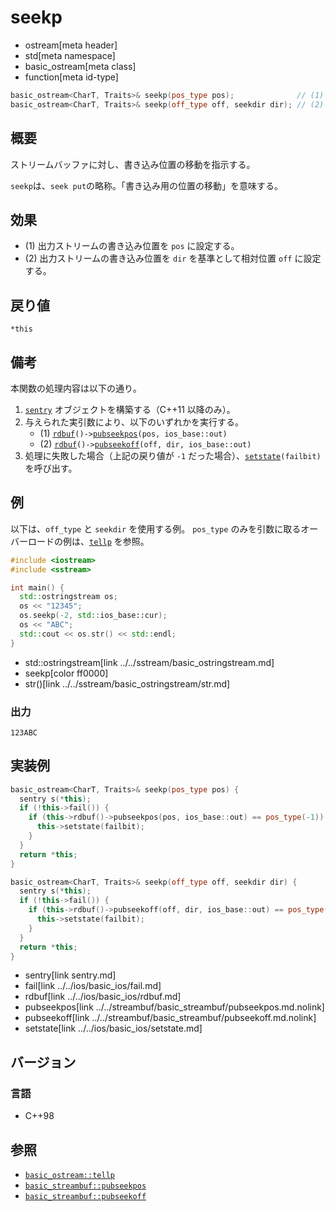 # seekp
* ostream[meta header]
* std[meta namespace]
* basic_ostream[meta class]
* function[meta id-type]

```cpp
basic_ostream<CharT, Traits>& seekp(pos_type pos);              // (1)
basic_ostream<CharT, Traits>& seekp(off_type off, seekdir dir); // (2)
```

## 概要
ストリームバッファに対し、書き込み位置の移動を指示する。

`seekp`は、`seek put`の略称。「書き込み用の位置の移動」を意味する。

## 効果

- (1) 出力ストリームの書き込み位置を `pos` に設定する。
- (2) 出力ストリームの書き込み位置を `dir` を基準として相対位置 `off` に設定する。

## 戻り値
`*this`

## 備考
本関数の処理内容は以下の通り。

1. [`sentry`](sentry.md) オブジェクトを構築する（C++11 以降のみ）。
1. 与えられた実引数により、以下のいずれかを実行する。
    - (1) [`rdbuf`](../../ios/basic_ios/rdbuf.md)`()->`[`pubseekpos`](../../streambuf/basic_streambuf/pubseekpos.md.nolink)`(pos, ios_base::out)`
    - (2) [`rdbuf`](../../ios/basic_ios/rdbuf.md)`()->`[`pubseekoff`](../../streambuf/basic_streambuf/pubseekoff.md.nolink)`(off, dir, ios_base::out)`
1. 処理に失敗した場合（上記の戻り値が `-1` だった場合）、[`setstate`](../../ios/basic_ios/setstate.md)`(failbit)`を呼び出す。

## 例
以下は、`off_type` と `seekdir` を使用する例。
`pos_type` のみを引数に取るオーバーロードの例は、[`tellp`](tellp.md) を参照。

```cpp example
#include <iostream>
#include <sstream>

int main() {
  std::ostringstream os;
  os << "12345";
  os.seekp(-2, std::ios_base::cur);
  os << "ABC";
  std::cout << os.str() << std::endl;
}
```
* std::ostringstream[link ../../sstream/basic_ostringstream.md]
* seekp[color ff0000]
* str()[link ../../sstream/basic_ostringstream/str.md]

### 出力
```
123ABC
```

## 実装例
```cpp
basic_ostream<CharT, Traits>& seekp(pos_type pos) {
  sentry s(*this);
  if (!this->fail()) {
    if (this->rdbuf()->pubseekpos(pos, ios_base::out) == pos_type(-1)) {
      this->setstate(failbit);
    }
  }
  return *this;
}

basic_ostream<CharT, Traits>& seekp(off_type off, seekdir dir) {
  sentry s(*this);
  if (!this->fail()) {
    if (this->rdbuf()->pubseekoff(off, dir, ios_base::out) == pos_type(-1)) {
      this->setstate(failbit);
    }
  }
  return *this;
}
```
* sentry[link sentry.md]
* fail[link ../../ios/basic_ios/fail.md]
* rdbuf[link ../../ios/basic_ios/rdbuf.md]
* pubseekpos[link ../../streambuf/basic_streambuf/pubseekpos.md.nolink]
* pubseekoff[link ../../streambuf/basic_streambuf/pubseekoff.md.nolink]
* setstate[link ../../ios/basic_ios/setstate.md]

## バージョン
### 言語
- C++98

## 参照

- [`basic_ostream::tellp`](tellp.md)
- [`basic_streambuf::pubseekpos`](../../streambuf/basic_streambuf/pubseekpos.md.nolink)
- [`basic_streambuf::pubseekoff`](../../streambuf/basic_streambuf/pubseekoff.md.nolink)

